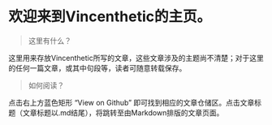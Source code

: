 # 欢迎来到Vincenthetic的主页。

> 这里有什么？

这里用来存放Vincenthetic所写的文章，这些文章涉及的主题尚不清楚；对于这里的任何一篇文章，或其中句段等，读者可随意转载保存。

> 如何阅读？

点击右上方蓝色矩形 “View on Github” 即可找到相应的文章仓储区。点击文章标题（文章标题以.md结尾），将跳转至由Markdown排版的文章页面。

